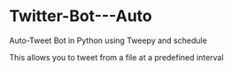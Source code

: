 # Twitter-Bot---Auto
Auto-Tweet Bot in Python using Tweepy and schedule


This allows you to tweet from a file at a predefined interval
